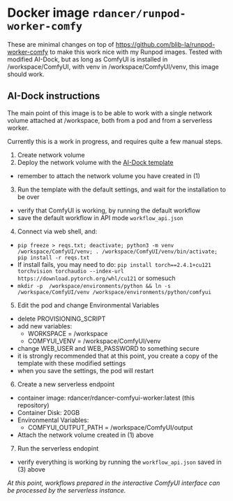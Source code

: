 # Docker image `rdancer/runpod-worker-comfy`

These are minimal changes on top of https://github.com/blib-la/runpod-worker-comfy to make this work nice with my Runpod images. Tested with modified AI-Dock, but as long as ComfyUI is installed in /workspace/ComfyUI, with venv in /workspace/ComfyUI/venv, this image should work.

## AI-Dock instructions

The main point of this image is to be able to work with a single network volume attached at /workspace, both from a pod and from a serverless worker.

Currently this is a work in progress, and requires quite a few manual steps.

1. Create network volume
2. Deploy the network volume with the [AI-Dock template](https://www.runpod.io/console/explore/57we0zdwtt)
  - remember to attach the network volume you have created in (1)
3. Run the template with the default settings, and wait for the installation to be over
  - verify that ComfyUI is working, by running the default workflow
  - save the default workflow in API mode `workflow_api.json`
4. Connect via web shell, and:
  - `pip freeze > reqs.txt; deactivate; python3 -m venv /workspace/ComfyUI/venv; . /workspace/ComfyUI/venv/bin/activate; pip install -r reqs.txt`
  - If install fails, you may need to do: `pip install torch==2.4.1+cu121 torchvision torchaudio --index-url https://download.pytorch.org/whl/cu121` or somesuch
  - `mkdir -p  /workspace/environments/python && ln -s /workspace/ComfyUI/venv /workspace/environments/python/comfyui`
5. Edit the pod and change Environmental Variables
  - delete PROVISIONING_SCRIPT
  - add new variables:
    - WORKSPACE = /workspace
    - COMFYUI_VENV = /workspace/ComfyUI/venv
  - change WEB_USER and WEB_PASSWORD to something secure
  - it is strongly recommended that at this point, you create a copy of the template with these modified settings
  - when you save the settings, the pod will restart
6. Create a new serverless endpoint
  - container image: rdancer/rdancer-comfyui-worker:latest (this repository)
  - Container Disk: 20GB
  - Environmental Variables:
    - COMFYUI_OUTPUT_PATH = /workspace/ComfyUI/output
  - Attach the network volume created in (1) above
7. Run the serverless endopint
  - verify everything is working by running the `workflow_api.json` saved in (3) above


_At this point, workflows prepared in the interactive ComfyUI interface can be processed by the serverless instance._
